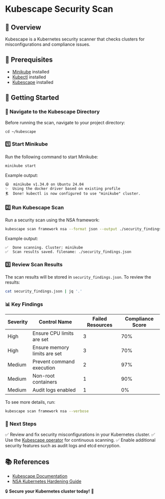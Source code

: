 # Kubescape Security Scan





## 🚀 Overview

Kubescape is a Kubernetes security scanner that checks clusters for misconfigurations and compliance issues.

## 📌 Prerequisites

- [Minikube](https://minikube.sigs.k8s.io/docs/start/) installed
- [Kubectl](https://kubernetes.io/docs/tasks/tools/install-kubectl/) installed
- [Kubescape](https://kubescape.io/docs/install/) installed

## 🔧 Getting Started

### 📂 Navigate to the Kubescape Directory

Before running the scan, navigate to your project directory:  

``` cd ~/kubescape ```

### 1️⃣ Start Minikube

Run the following command to start Minikube:

```sh
minikube start
```

Example output:

```
😄  minikube v1.34.0 on Ubuntu 24.04
✨  Using the docker driver based on existing profile
🏄  Done! kubectl is now configured to use "minikube" cluster.
```

### 2️⃣ Run Kubescape Scan

Run a security scan using the NSA framework:

```sh
kubescape scan framework nsa --format json --output ./security_findings.json
```

Example output:

```
✅  Done scanning. Cluster: minikube
✅  Scan results saved. filename: ./security_findings.json
```

### 3️⃣ Review Scan Results

The scan results will be stored in `security_findings.json`. To review the results:

```sh
cat security_findings.json | jq '.'
```

### 📊 Key Findings

| Severity | Control Name                 | Failed Resources | Compliance Score |
| -------- | ---------------------------- | ---------------- | ---------------- |
| High     | Ensure CPU limits are set    | 3                | 70%              |
| High     | Ensure memory limits are set | 3                | 70%              |
| Medium   | Prevent command execution    | 2                | 97%              |
| Medium   | Non-root containers          | 1                | 90%              |
| Medium   | Audit logs enabled           | 1                | 0%               |

To see more details, run:

```sh
kubescape scan framework nsa --verbose
```

### 📌 Next Steps

✅ Review and fix security misconfigurations in your Kubernetes cluster.
✅ Use the [Kubescape operator](https://kubescape.io/docs/install-operator/) for continuous scanning.
✅ Enable additional security features such as audit logs and etcd encryption.

## 📚 References

- [Kubescape Documentation](https://kubescape.io/docs/)
- [NSA Kubernetes Hardening Guide](https://www.nsa.gov/Press-Room/News-Highlights/Article/Article/2716980/nsa-releases-guidance-on-securing-kubernetes/)

🔒 **Secure your Kubernetes cluster today!** 🚀

